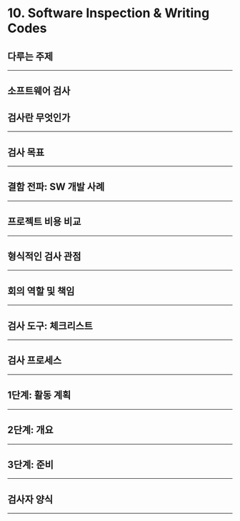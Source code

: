 # 10. Software Inspection & Writing Codes
## 다루는 주제
---
## **소프트웨어 검사**
## 검사란 무엇인가
---
## 검사 목표
---
## 결함 전파: SW 개발 사례
---
## 프로젝트 비용 비교
---
## 형식적인 검사 관점
---
## 회의 역할 및 책임
---
## 검사 도구: 체크리스트
---
## 검사 프로세스
---
## 1단계: 활동 계획
---
## 2단계: 개요
---
## 3단계: 준비
---
## 검사자 양식
---
